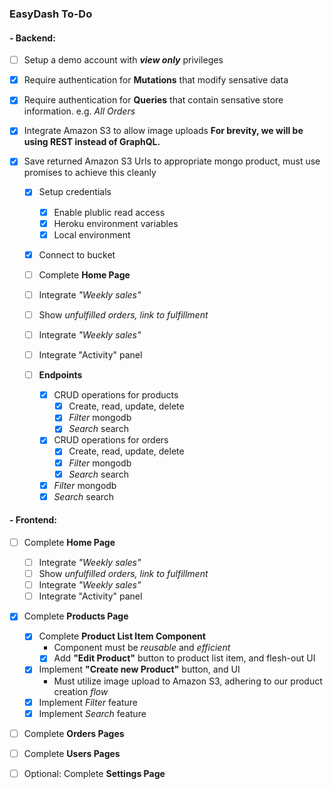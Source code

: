 ### EasyDash To-Do

#### - Backend:

- [ ] Setup a demo account with **_view only_** privileges
- [x] Require authentication for **Mutations** that modify sensative data
- [x] Require authentication for **Queries** that contain sensative store information. e.g. _All Orders_
- [x] Integrate Amazon S3 to allow image uploads
      **For brevity, we will be using REST instead of GraphQL.**
- [x] Save returned Amazon S3 Urls to appropriate mongo product, must
      use promises to achieve this cleanly

  - [x] Setup credentials
    - [x] Enable plublic read access
    - [x] Heroku environment variables
    - [x] Local environment
  - [x] Connect to bucket

  - [ ] Complete **Home Page**

  - [ ] Integrate _"Weekly sales"_
  - [ ] Show _unfulfilled orders, link to fulfillment_
  - [ ] Integrate _"Weekly sales"_
  - [ ] Integrate "Activity" panel

  - [ ] **Endpoints**

    - [x] CRUD operations for products
      - [x] Create, read, update, delete
      - [x] _Filter_ mongodb
      - [x] _Search_ search
    - [x] CRUD operations for orders
      - [x] Create, read, update, delete
      - [x] _Filter_ mongodb
      - [x] _Search_ search
    - [x] _Filter_ mongodb
    - [x] _Search_ search

#### - Frontend:

- [ ] Complete **Home Page**

  - [ ] Integrate _"Weekly sales"_
  - [ ] Show _unfulfilled orders, link to fulfillment_
  - [ ] Integrate _"Weekly sales"_
  - [ ] Integrate "Activity" panel

- [x] Complete **Products Page**

  - [x] Complete **Product List Item Component**
    - Component must be _reusable_ and _efficient_
    - [x] Add **"Edit Product"** button to product list item, and flesh-out UI
  - [x] Implement **"Create new Product"** button, and UI
    - Must utilize image upload to Amazon S3, adhering to our product creation _flow_
  - [x] Implement _Filter_ feature
  - [x] Implement _Search_ feature

- [ ] Complete **Orders Pages**

- [ ] Complete **Users Pages**

* [ ] Optional: Complete **Settings Page**
